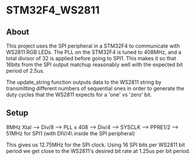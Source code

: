 # STM32F4_WS2811

About
----
This project uses the SPI peripheral in a STM32F4 to communicate with WS2811 RGB LEDs. The PLL on the STM32F4 is tuned to 408MHz, and a total divisor of 32 is applied before going to SPI1. This makes it so that 16bits from the SPI output matchup reasonably well with the expected bit period of 2.5us.  
  
The update_string function outputs data to the WS2811 string by transmitting different numbers of sequential ones in order to generate the duty cycles that the WS2811 expects for a 'one' vs 'zero' bit. 

Setup
-----
8MHz Xtal \-\-> Div/8 \-\-> PLL x 408 \-\-> Div/4 \-\-> SYSCLK \-\-> PPRE1/2 \-\-> 51MHz for SPI1 \(with DIV/4\ inside the SPI peripheral)  
  
This gives us 12.75MHz for the SPI clock. Using 16 SPI bits per WS2811 bit period we get close to the WS2811's desired bit rate at 1.25us per bit period.
